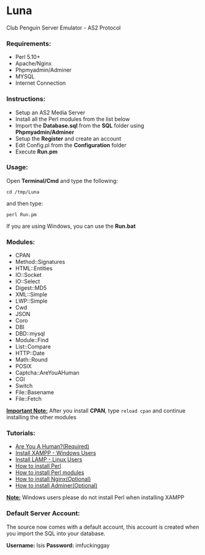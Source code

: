 Luna
====

Club Penguin Server Emulator - AS2 Protocol

### Requirements:
<ul>
 <li> Perl 5.10+</li>
 <li> Apache/Nginx</li>
 <li> Phpmyadmin/Adminer</li>
 <li> MYSQL</li>
 <li> Internet Connection</li>
</ul>

### Instructions:
<ul>
 <li> Setup an AS2 Media Server</li>
 <li> Install all the Perl modules from the list below</li>
 <li> Import the <b>Database.sql</b> from the <b>SQL</b> folder using <b>Phpmyadmin/Adminer</b></li>
 <li> Setup the <b>Register</b> and create an account</li>
 <li> Edit </b>Config.pl</b> from the <b>Configuration</b> folder</li>
 <li> Execute <b>Run.pm</b></li>
</ul>

### Usage:

Open <b>Terminal/Cmd</b> and type the following:

<code>cd /tmp/Luna</code>

and then type:

<code>perl Run.pm</code>

If you are using Windows, you can use the <b>Run.bat</b>

### Modules: 
<ul>
 <li> CPAN</li>
 <li> Method::Signatures</li>
 <li> HTML::Entities</li>
 <li> IO::Socket</li>
 <li> IO::Select</li>
 <li> Digest::MD5</li>
 <li> XML::Simple</li>
 <li> LWP::Simple</li>
 <li> Cwd</li>
 <li> JSON</li>
 <li> Coro</li>
 <li> DBI</li>
 <li> DBD::mysql</li>
 <li> Module::Find</li>
 <li> List::Compare</li>
 <li> HTTP::Date</li>
 <li> Math::Round</li>
 <li> POSIX</li>
 <li> Captcha::AreYouAHuman</li>
 <li> CGI</li>
 <li> Switch</li>
 <li> File::Basename</li>
 <li> File::Fetch</li>
</ul>

<u><b>Important Note:</b></u> After you install <b>CPAN</b>, type <code>reload cpan</code> and continue installing the other modules

### Tutorials:
<ul>
 <li><a href="http://areyouahuman.com/">Are You A Human?(Required)</a></li>
 <li><a href="https://www.apachefriends.org/">Install XAMPP - Windows Users</a></li>
 <li><a href="https://www.digitalocean.com/community/tutorials/how-to-install-linux-apache-mysql-php-lamp-stack-on-ubuntu">Install LAMP - Linux Users</a></li>
 <li><a href="http://learn.perl.org/installing/">How to install Perl</a></li>
 <li><a href="http://perlmaven.com/how-to-install-a-perl-module-from-cpan">How to install Perl modules</a></li>
 <li><a href="http://nginx.org/en/docs/install.html">How to install Nginx(Optional)</a></li>
 <li><a href="http://www.adminer.org/">How to install Adminer(Optional)</a></li>
</ul>

<u><b>Note:</b></u> Windows users please do not install Perl when installing XAMPP

### Default Server Account:

The source now comes with a default account, this account is created when you import the SQL into your database. 

<b>Username:</b> Isis
<b>Password:</b> imfuckinggay
